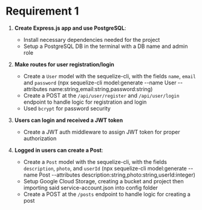 # Requirement 1

1. **Create Express.js app and use PostgreSQL**:

   - Install necessary dependencies needed for the project
   - Setup a PostgreSQL DB in the terminal with a DB name and admin role

2. **Make routes for user registration/login**

   - Create a `User` model with the sequelize-cli, with the fields `name`,
     `email` and `password` (npx sequelize-cli model:generate --name User
     --attributes name:string,email:string,password:string)
   - Create a POST at the `/api/user/register` and `/api/user/login` endpoint to
     handle logic for registration and login
   - Used `bcrypt` for password security

3. **Users can login and received a JWT token**

   - Create a JWT auth middleware to assign JWT token for proper authorization

4. **Logged in users can create a Post**:
   - Create a `Post` model with the sequelize-cli, with the fields
     `description`, `photo`, and `userId` (npx sequelize-cli model:generate
     --name Post --attributes description:string,photo:string,userId:integer)
   - Setup Google Cloud Storage, creating a bucket and project then importing
     said service-account.json into config folder
   - Create a POST at the `/posts` endpoint to handle logic for creating a post
